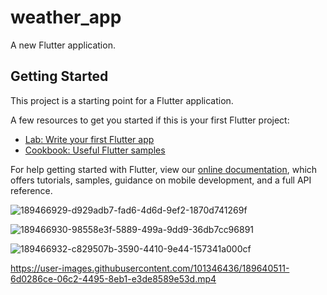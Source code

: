 # weather_app

A new Flutter application.

## Getting Started

This project is a starting point for a Flutter application.

A few resources to get you started if this is your first Flutter project:

- [Lab: Write your first Flutter app](https://flutter.dev/docs/get-started/codelab)
- [Cookbook: Useful Flutter samples](https://flutter.dev/docs/cookbook)

For help getting started with Flutter, view our
[online documentation](https://flutter.dev/docs), which offers tutorials,
samples, guidance on mobile development, and a full API reference.

![189466929-d929adb7-fad6-4d6d-9ef2-1870d741269f](https://user-images.githubusercontent.com/101346436/189500246-92d7a443-5ab1-418e-9a9a-fd372e53c75b.jpeg)

![189466930-98558e3f-5889-499a-9dd9-36db7cc96891](https://user-images.githubusercontent.com/101346436/189500255-5a00c4ed-039b-4d26-abe7-e85c4387f1a0.jpeg)

![189466932-c829507b-3590-4410-9e44-157341a000cf](https://user-images.githubusercontent.com/101346436/189500259-1ce66e7c-04b5-4c76-bf7a-6bd755ba5b6b.jpeg)

https://user-images.githubusercontent.com/101346436/189640511-6d0286ce-06c2-4495-8eb1-e3de8589e53d.mp4


